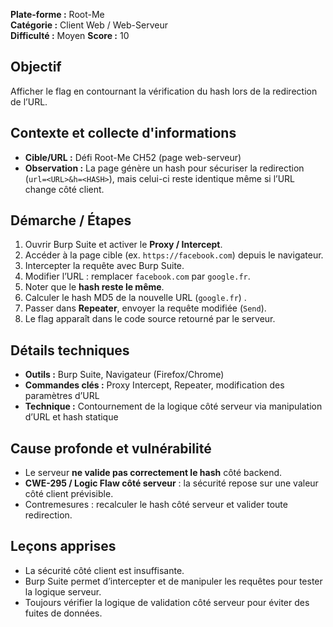 **Plate-forme :** Root-Me  
**Catégorie :** Client Web / Web-Serveur  
**Difficulté :** Moyen
**Score :** 10

## Objectif
Afficher le flag en contournant la vérification du hash lors de la redirection de l’URL.

## Contexte et collecte d'informations
- **Cible/URL :** Défi Root-Me CH52 (page web-serveur)  
- **Observation :** La page génère un hash pour sécuriser la redirection (`url=<URL>&h=<HASH>`), mais celui-ci reste identique même si l’URL change côté client.  

## Démarche / Étapes
1. Ouvrir Burp Suite et activer le **Proxy / Intercept**.  
2. Accéder à la page cible (ex. `https://facebook.com`) depuis le navigateur.  
3. Intercepter la requête avec Burp Suite.  
4. Modifier l’URL : remplacer `facebook.com` par `google.fr`.  
5. Noter que le **hash reste le même**.  
6. Calculer le hash MD5 de la nouvelle URL (`google.fr`) .  
7. Passer dans **Repeater**, envoyer la requête modifiée (`Send`).  
8. Le flag apparaît dans le code source retourné par le serveur.

## Détails techniques
- **Outils :** Burp Suite, Navigateur (Firefox/Chrome)  
- **Commandes clés :** Proxy Intercept, Repeater, modification des paramètres d’URL  
- **Technique :** Contournement de la logique côté serveur via manipulation d’URL et hash statique  

## Cause profonde et vulnérabilité
- Le serveur **ne valide pas correctement le hash** côté backend.  
- **CWE-295 / Logic Flaw côté serveur** : la sécurité repose sur une valeur côté client prévisible.  
- Contremesures : recalculer le hash côté serveur et valider toute redirection.

## Leçons apprises
- La sécurité côté client est insuffisante.  
- Burp Suite permet d’intercepter et de manipuler les requêtes pour tester la logique serveur.  
- Toujours vérifier la logique de validation côté serveur pour éviter des fuites de données.

